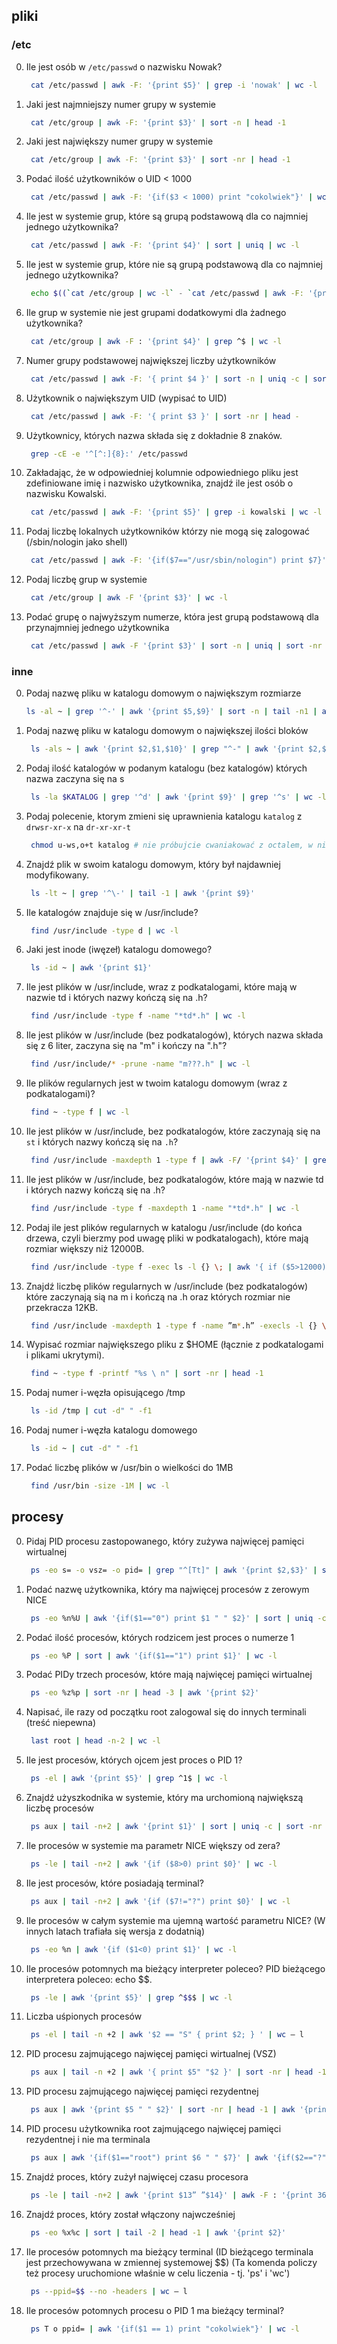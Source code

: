 ## pliki

### /etc

0. Ile jest osób w `/etc/passwd` o nazwisku Nowak?

    ```bash
     cat /etc/passwd | awk -F: '{print $5}' | grep -i 'nowak' | wc -l
    ```

0. Jaki jest najmniejszy numer grupy w systemie

    ```bash
     cat /etc/group | awk -F: '{print $3}' | sort -n | head -1
    ```

0. Jaki jest największy numer grupy w systemie

    ```bash
     cat /etc/group | awk -F: '{print $3}' | sort -nr | head -1
    ```

0. Podać ilość użytkowników o UID < 1000

    ```bash
     cat /etc/passwd | awk -F: '{if($3 < 1000) print "cokolwiek"}' | wc -l
    ```

0. Ile jest w systemie grup, które są grupą podstawową dla co najmniej jednego użytkownika?

    ```bash
     cat /etc/passwd | awk -F: '{print $4}' | sort | uniq | wc -l
    ```

0. Ile jest w systemie grup, które nie są grupą podstawową dla co najmniej jednego użytkownika?

    ```bash
     echo $((`cat /etc/group | wc -l` - `cat /etc/passwd | awk -F: '{print $4}' | sort -n | uniq | wc -l`))
    ```

0. Ile grup w systemie nie jest grupami dodatkowymi dla żadnego użytkownika?

    ```bash
     cat /etc/group | awk -F : '{print $4}' | grep ^$ | wc -l
    ```

0. Numer grupy podstawowej największej liczby użytkowników

    ```bash
     cat /etc/passwd | awk -F: '{ print $4 }' | sort -n | uniq -c | sort -nr | head -1 | awk '{ print $2 }'
    ```

0. Użytkownik o największym UID (wypisać to UID)

    ```bash
     cat /etc/passwd | awk -F: '{ print $3 }' | sort -nr | head -
    ```

0. Użytkownicy, których nazwa składa się z dokładnie 8 znaków.

    ```bash
     grep -cE -e '^[^:]{8}:' /etc/passwd
    ```

0. Zakładając, że w odpowiedniej kolumnie odpowiedniego pliku jest zdefiniowane imię i nazwisko użytkownika, znajdź ile jest osób o nazwisku Kowalski.

    ```bash
     cat /etc/passwd | awk -F: '{print $5}' | grep -i kowalski | wc -l
    ```

0. Podaj liczbę lokalnych użytkowników którzy nie mogą się zalogować (/sbin/nologin jako shell)

    ```bash
     cat /etc/passwd | awk -F: '{if($7=="/usr/sbin/nologin") print $7}' | wc -l
    ```

0. Podaj liczbę grup w systemie

    ```bash
     cat /etc/group | awk -F '{print $3}' | wc -l
    ```

0. Podać grupę o najwyższym numerze, która jest grupą podstawową dla przynajmniej jednego użytkownika

    ```bash
     cat /etc/passwd | awk -F '{print $3}' | sort -n | uniq | sort -nr | head -1
    ```

### inne

0. Podaj nazwę pliku w katalogu domowym o największym rozmiarze

    ```bash
    ls -al ~ | grep '^-' | awk '{print $5,$9}' | sort -n | tail -n1 | awk '{print $2}'
    ```

0. Podaj nazwę pliku w katalogu domowym o największej ilości bloków

    ```bash
     ls -als ~ | awk '{print $2,$1,$10}' | grep "^-" | awk '{print $2,$3}' | sort -nr | head -1 | awk '{print $2}'
    ```

0. Podaj ilość katalogów w podanym katalogu (bez katalogów) których nazwa zaczyna się na s

    ```bash
     ls -la $KATALOG | grep '^d' | awk '{print $9}' | grep '^s' | wc -l
    ```

0. Podaj polecenie, ktorym zmieni się uprawnienia katalogu `katalog` z `drwsr-xr-x` na `dr-xr-xr-t`

    ```bash
     chmod u-ws,o+t katalog # nie próbujcie cwaniakować z octalem, w niektórych implementacjach chmod nie resetuje SUID
    ```

0. Znajdź plik w swoim katalogu domowym, który był najdawniej modyfikowany.

    ```bash
     ls -lt ~ | grep '^\-' | tail -1 | awk '{print $9}'
    ```

0. Ile katalogów znajduje się w /usr/include?

    ```bash
     find /usr/include -type d | wc -l
    ```

0. Jaki jest inode (iwęzeł) katalogu domowego?

    ```bash
     ls -id ~ | awk '{print $1}'
    ```

0. Ile jest plików w /usr/include, wraz z podkatalogami, które mają w nazwie td i których nazwy kończą się na .h?

    ```bash
     find /usr/include -type f -name "*td*.h" | wc -l
    ```

0. Ile jest plików w /usr/include (bez podkatalogów), których nazwa składa się z 6 liter, zaczyna się na "m" i kończy na ".h"?

    ```bash
     find /usr/include/* -prune -name "m???.h" | wc -l
    ```

0. Ile plików regularnych jest w twoim katalogu domowym (wraz z podkatalogami)?

    ```bash
     find ~ -type f | wc -l
    ```

0. Ile jest plików w /usr/include, bez podkatalogów, które zaczynają się na `st` i których nazwy kończą się na `.h`?

    ```bash
     find /usr/include -maxdepth 1 -type f | awk -F/ '{print $4}' | grep '^st' | grep '.h$' | wc -l
    ```

0. Ile jest plików w /usr/include, bez podkatalogów, które mają w nazwie td i których nazwy kończą się na .h?

    ```bash
     find /usr/include -type f -maxdepth 1 -name "*td*.h" | wc -l
    ```

0. Podaj ile jest plików regularnych w katalogu /usr/include (do końca drzewa, czyli bierzmy pod uwagę pliki w podkatalogach), które mają rozmiar większy niż 12000B.

    ```bash
     find /usr/include -type f -exec ls -l {} \; | awk '{ if ($5>12000) print $0}' | wc -l
    ```

0. Znajdź liczbę plików regularnych w /usr/include (bez podkatalogów) które zaczynają sią na m i kończą na .h oraz których rozmiar nie przekracza 12KB.

    ```bash
     find /usr/include -maxdepth 1 -type f -name ”m*.h” -execls -l {} \ ; | awk '{if($5<12000) print $9}' | wc -l
    ```

0. Wypisać rozmiar największego pliku z $HOME (łącznie z podkatalogami i plikami ukrytymi).

    ```bash
     find ~ -type f -printf "%s \ n" | sort -nr | head -1
    ```

0. Podaj numer i-węzła opisującego /tmp

    ```bash
     ls -id /tmp | cut -d" " -f1
    ```

0. Podaj numer i-węzła katalogu domowego

    ```bash
     ls -id ~ | cut -d" " -f1
    ```

0. Podać liczbę plików w /usr/bin o wielkości do 1MB

    ```bash
     find /usr/bin -size -1M | wc -l
    ```

## procesy


0. Pidaj PID procesu zastopowanego, który zużywa najwięcej pamięci wirtualnej

    ```bash
     ps -eo s= -o vsz= -o pid= | grep "^[Tt]" | awk '{print $2,$3}' | sort -nr | head -1 | awk '{print $2}'
    ```

0. Podać nazwę użytkownika, który ma najwięcej procesów z zerowym NICE

    ```bash
     ps -eo %n%U | awk '{if($1=="0") print $1 " " $2}' | sort | uniq -c | sort -nr | head -1 | awk '{print $3}'
    ```

0. Podać ilość procesów, których rodzicem jest proces o numerze 1

    ```bash
     ps -eo %P | sort | awk '{if($1=="1") print $1}' | wc -l
    ```

0. Podać PIDy trzech procesów, które mają najwięcej pamięci wirtualnej

    ```bash
     ps -eo %z%p | sort -nr | head -3 | awk '{print $2}'
    ```

0. Napisać, ile razy od początku root zalogowal się do innych terminali (treść niepewna)

    ```bash
     last root | head -n-2 | wc -l
    ```

0. Ile jest procesów, których ojcem jest proces o PID 1?

    ```bash
     ps -el | awk '{print $5}' | grep ^1$ | wc -l
    ```

0. Znajdź użyszkodnika w systemie, który ma urchomioną największą liczbę procesów

    ```bash
     ps aux | tail -n+2 | awk '{print $1}' | sort | uniq -c | sort -nr | head -1 | awk '{print $2}'
    ```

0. Ile procesów w systemie ma parametr NICE większy od zera?

    ```bash
     ps -le | tail -n+2 | awk '{if ($8>0) print $0}' | wc -l
    ```

0. Ile jest procesów, które posiadają terminal?

    ```bash
     ps aux | tail -n+2 | awk '{if ($7!="?") print $0}' | wc -l
    ```

0. Ile procesów w całym systemie ma ujemną wartość parametru NICE? (W innych latach trafiała się wersja z dodatnią)

    ```bash
     ps -eo %n | awk '{if ($1<0) print $1}' | wc -l
    ```

0. Ile procesów potomnych ma bieżący interpreter poleceo? PID bieżącego interpretera poleceo: echo $$.

    ```bash
     ps -le | awk '{print $5}' | grep ^$$$ | wc -l
    ```

0. Liczba uśpionych procesów

    ```bash
     ps -el | tail -n +2 | awk '$2 == "S" { print $2; } ' | wc – l
    ```

0. PID procesu zajmującego najwięcej pamięci wirtualnej (VSZ)

    ```bash
     ps aux | tail -n +2 | awk '{ print $5" "$2 }' | sort -nr | head -1 | awk '{ print $2 }'
    ```

0. PID procesu zajmującego najwięcej pamięci rezydentnej 

    ```bash
     ps aux | awk '{print $5 " " $2}' | sort -nr | head -1 | awk '{print $2}'
    ```

0. PID procesu użytkownika root zajmującego najwięcej pamięci rezydentnej i nie ma terminala

    ```bash
     ps aux | awk '{if($1=="root") print $6 " " $7}' | awk '{if($2=="?") print $1}' | sort -nr | head -1
    ```

0. Znajdź proces, który zużył najwięcej czasu procesora

    ```bash
     ps -le | tail -n+2 | awk '{print $13” ”$14}' | awk -F : '{print 3600*$1+60*$2+$3” ”$4}' | sort -nr | head -n+1 | awk '{print $2}'
    ```

0. Znajdź proces, który został włączony najwcześniej

    ```bash
     ps -eo %x%c | sort | tail -2 | head -1 | awk '{print $2}'
    ```

0. Ile procesów potomnych ma bieżący terminal (ID bieżącego terminala jest przechowywana w zmiennej systemowej $$) (Ta komenda policzy też procesy uruchomione właśnie w celu liczenia - tj.  'ps' i 'wc')

    ```bash
     ps --ppid=$$ --no -headers | wc – l
    ```

0. Ile procesów potomnych procesu o PID 1 ma bieżący terminal?

    ```bash
     ps T o ppid= | awk '{if($1 == 1) print "cokolwiek"}' | wc -l
    ```
